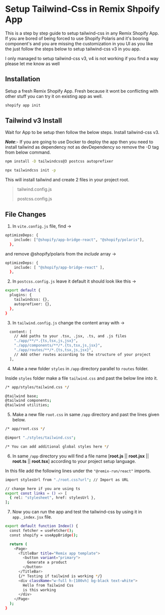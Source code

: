 # Setup Tailwind-Css in Remix Shpoify App

This is a step by step guide to setup tailwind-css in any Remix Shopify App.
If you are bored of being forced to use Shopify Polaris and it's booring component's and you are missing the customization in you UI as you like the just follow the steps below to setup tailwind-css v3 in you app.

I only managed to setup tailwind-css v3, v4 is not working if you find a way please let me know as well

## Installation

Setup a fresh Remix Shopify App. Fresh because it wont be conflicting with other stuff you can try it on existing app as well.

```bash
shopify app init
```

## Tailwind v3 Install

Wait for App to be setup then follow the below steps. Install tailwind-css v3.

***Note***:- If you are going to use Docker to deploy the app then you need to install tailwind as dependency not as devDependency so remove the -D tag from below command.

```bash
npm install -D tailwindcss@3 postcss autoprefixer

npx tailwindcss init -p
```

This will install tailwind and create 2 files in your project root.

> tailwind.config.js
>
> postcss.config.js

## File Changes

1. In `vite.config.js` file, find ->

```bash
optimizeDeps: {
    include: ["@shopify/app-bridge-react", "@shopify/polaris"],
  },
```
and remove @shopify/polaris from the *include* array ->
```bash
optimizeDeps: {
    include: [ "@shopify/app-bridge-react" ],
  },
```

2. In `postcss.config.js` leave it default it should look like this ->

```bash
export default {
  plugins: {
    tailwindcss: {},
    autoprefixer: {},
  },
}
```
3. In `tailwind.config.js` change the content array with ->
```bash
  content: [
    // Add paths to your .tsx, .jsx, .ts, and .js files
    "./app/**/*.{ts,tsx,js,jsx}",
    "./app/components/**/*.{ts,tsx,js,jsx}",
    "./app/routes/**/*.{ts,tsx,js,jsx}",
    // Add other routes according to the structure of your project
  ],
```
4. Make a new folder `styles` in `/app` directory parallel to `routes` folder.

Inside `styles` folder make a file `tailwind.css` and past the below line into it.
```bash
/* app/styles/tailwind.css */

@tailwind base;
@tailwind components;
@tailwind utilities;
```
5. Make a new file `root.css` in same `/app` directory and past the lines given below.
```bash
/* app/root.css */

@import "./styles/tailwind.css";

/* You can add additional global styles here */
```
6. In same `/app` directory you will find a file name [**root.js** || **root.jsx** || **root.ts** || **root.tsx**] according to your project setup language.

In this file add the following lines under the `"@remix-run/react"` imports.
```bash
import stylesUrl from "./root.css?url"; // Import as URL

// change here if you are using ts
export const links = () => [
  { rel: "stylesheet", href: stylesUrl },
];
```
7. Now you can run the app and test the tailwind-css by using it in `app._index.jsx` file.
```bash
export default function Index() {
  const fetcher = useFetcher();
  const shopify = useAppBridge();

  return (
    <Page>
      <TitleBar title="Remix app template">
        <button variant="primary">
          Generate a product
        </button>
      </TitleBar>
      {/* Testing if tailwind is working */}
      <div className="w-full h-[100vh] bg-black text-white">
        Hello from Tailwind Css
        is this working
      </div>
    </Page>
  );
}
```
